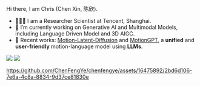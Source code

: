 Hi there, I am Chris (Chen Xin, 陈欣).
- 👨🏼‍💻 I am a Researcher Scientist at Tencent, Shanghai.
- 🔭 I’m currently working on Generative AI and Multimodal Models, including Language Driven Model and 3D AIGC.
- 📖 Recent works: [Motion-Latent-Diffusion](https://github.com/ChenFengYe/motion-latent-diffusion) and [MotionGPT](https://github.com/OpenMotionLab/MotionGPT), a **unified** and **user-friendly** motion-language model using **LLMs**.

[![](https://img.shields.io/badge/website-orange?&style=for-the-badge&logo=Google%20chrome&logoColor=white)](https://chenxin.tech/) [![](https://img.shields.io/badge/google%20scholar-%234285F4.svg?&style=for-the-badge&logo=google-scholar&logoColor=white)](https://scholar.google.com.hk/citations?hl=en&user=7qeAJZ4AAAAJ)

<!-- [![Anurag's github stats](https://github-readme-stats.vercel.app/api?username=chenfengye)](https://github.com/anuraghazra/github-readme-stats) -->
https://github.com/ChenFengYe/chenfengye/assets/16475892/2bd6d106-7e6a-4c8a-8834-9d37ce81830e

<!--
**guochengqian/guochengqian** is a ✨ _special_ ✨ repository because its `README.md` (this file) appears on your GitHub profile.

Here are some ideas to get you started:

- 🔭 I’m currently working on ...
- 🌱 I’m currently learning ...
- 👯 I’m looking to collaborate on ...
- 🤔 I’m looking for help with ...
- 💬 Ask me about ...
- 📫 How to reach me: ...
- 😄 Pronouns: ...
- ⚡ Fun fact: ...

<div align="center">
  <p>

  <a href="https://github.com/guochengqian">

  <img src="https://github-readme-stats.vercel.app/api?username=guochengqian&show_icons=true&theme=default&hide=contribs,issues" />

  </a>
  
  </p>
</div>

-->

